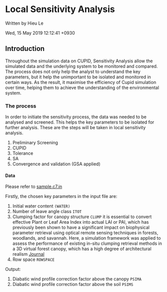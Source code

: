 # Local Sensitivity Analysis
Written by Hieu Le

Wed, 15 May 2019 12:12:41 +0930 

## Introduction
Throughout the simulation data on CUPID, Sensitivity Analysis allow the simulated data and the underlying system to be monitored and compared. The process does not only help the analyst to understand the key parameters, but it help the unimportant to be isolated and monitored in certain ways. As the result, it maximise the efficiency of Cupid simulation over time, helping them to achieve the understanding of the environmental system. 

### The process
In order to initiate the sensitivity process, the data was needed to be analysed and screened. This helps the key parameters to be isolated for further analysis. These are the steps will be taken in local sensitivity analysis. 
1. Preliminary Screening
2. CUPID
3. Tolerance
4. SA
5. Convergence and validation (GSA applied)

#### Data
Please refer to [sample.c7.in](/Document/GitHub/CUPID/sample.c7.in)

Firstly, the chosen key parameters in the input file are:
1. Initial water content `(WATER)`
2. Number of leave angle class `ITOT`
3. Clumping factor for canopy structure `CLUMP` it is essential to convert effective Plant or Leaf Area Index into actual LAI or PAI, which has previously been shown to have a significant impact on biophysical parameter retrieval using optical remote sensing techniques in forests, woodlands, and savannah. Here, a simulation framework was applied to assess the performance of existing in-situ clumping retrieval methods in a 3D virtual forest canopy, which has a high degree of architectural realism [Journal](https://www.sciencedirect.com/science/article/pii/S0168192317302496)
4. Row space `ROWSPACE`

Output:
1. Diabatic wind profile correction factor above the canopy `PSIMA`
2. Diabatic wind profile correction factor above the soil `PSIMS` 

